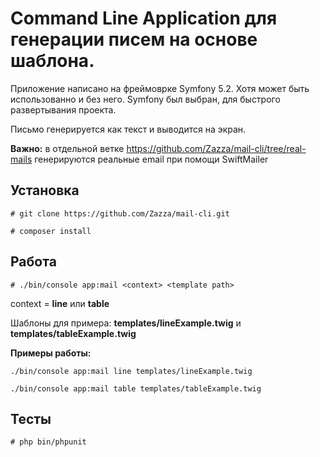 # Command Line Application для генерации писем на основе шаблона.
Приложение написано на фреймоврке Symfony 5.2. Хотя может быть использованно и без него. 
Symfony был выбран, для быстрого развертывания проекта.

Письмо генерируется как текст и выводится на экран.

**Важно:** в отдельной ветке https://github.com/Zazza/mail-cli/tree/real-mails генерируются реальные email при помощи SwiftMailer

## Установка
 
`# git clone https://github.com/Zazza/mail-cli.git`

`# composer install`

## Работа

`# ./bin/console app:mail <context> <template path>`

context = **line** или **table**

Шаблоны для примера: **templates/lineExample.twig** и **templates/tableExample.twig**

**Примеры работы:**

`./bin/console app:mail line templates/lineExample.twig`

`./bin/console app:mail table templates/tableExample.twig`

## Тесты
`# php bin/phpunit`

